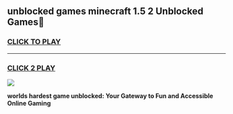
## unblocked games minecraft 1.5 2 Unblocked Games👋
<h3>
<a href="https://premium.freeplayer.one?title=unblocked_games_minecraft_1.5_2&ref=16F">CLICK TO PLAY</a></h3>
<hr>

<h3>
<a href="https://premium.freeplayer.one?title=unblocked_games_minecraft_1.5_2&ref=16F">CLICK 2 PLAY</a>
  
</h3>

<a href="https://premium.freeplayer.one?title=unblocked_games_minecraft_1.5_2&ref=16F/"><img src="https://clearcache.store/games.png"></a>


**worlds hardest game unblocked: Your Gateway to Fun and Accessible Online Gaming**
